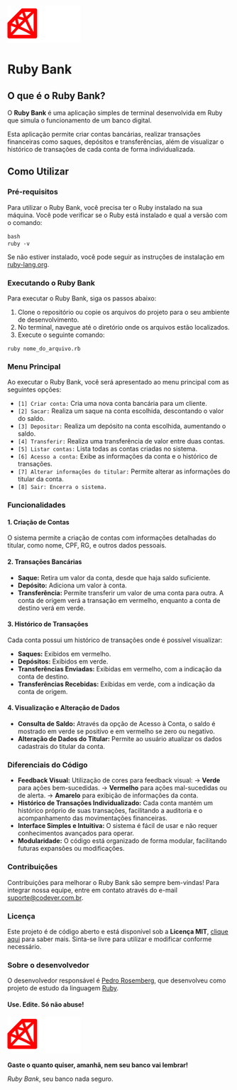 ![Ruby Bank](https://github.com/pedrorosemberg/RubyBank/blob/main/rubybank.png)

# Ruby Bank

## O que é o Ruby Bank?

O **Ruby Bank** é uma aplicação simples de terminal desenvolvida em Ruby que simula o funcionamento de um banco digital. 

Esta aplicação permite criar contas bancárias, realizar transações financeiras como saques, depósitos e transferências, além de visualizar o histórico de transações de cada conta de forma individualizada.

## Como Utilizar

### Pré-requisitos

Para utilizar o Ruby Bank, você precisa ter o Ruby instalado na sua máquina. Você pode verificar se o Ruby está instalado e qual a versão com o comando:

```
bash
ruby -v
```
Se não estiver instalado, você pode seguir as instruções de instalação em [ruby-lang.org](https://ruby-lang.org).

### Executando o Ruby Bank

Para executar o Ruby Bank, siga os passos abaixo:
1. Clone o repositório ou copie os arquivos do projeto para o seu ambiente de desenvolvimento.
2. No terminal, navegue até o diretório onde os arquivos estão localizados.
3. Execute o seguinte comando:

```
ruby nome_do_arquivo.rb
```

### Menu Principal

Ao executar o Ruby Bank, você será apresentado ao menu principal com as seguintes opções:

- `[1] Criar conta:` Cria uma nova conta bancária para um cliente.
- `[2] Sacar:` Realiza um saque na conta escolhida, descontando o valor do saldo.
- `[3] Depositar:` Realiza um depósito na conta escolhida, aumentando o saldo.
- `[4] Transferir:` Realiza uma transferência de valor entre duas contas.
- `[5] Listar contas:` Lista todas as contas criadas no sistema.
- `[6] Acesso a conta:` Exibe as informações da conta e o histórico de transações.
- `[7] Alterar informações do titular:` Permite alterar as informações do titular da conta.
- `[8] Sair: Encerra o sistema.`

### Funcionalidades

#### 1. Criação de Contas

O sistema permite a criação de contas com informações detalhadas do titular, como nome, CPF, RG, e outros dados pessoais.

#### 2. Transações Bancárias

- **Saque:** Retira um valor da conta, desde que haja saldo suficiente.
- **Depósito:** Adiciona um valor à conta.
- **Transferência:** Permite transferir um valor de uma conta para outra. A conta de origem verá a transação em vermelho, enquanto a conta de destino verá em verde.

#### 3. Histórico de Transações

Cada conta possui um histórico de transações onde é possível visualizar:

- **Saques:** Exibidos em vermelho.
- **Depósitos:** Exibidos em verde.
- **Transferências Enviadas:** Exibidas em vermelho, com a indicação da conta de destino.
- **Transferências Recebidas:** Exibidas em verde, com a indicação da conta de origem.

#### 4. Visualização e Alteração de Dados

- **Consulta de Saldo:** Através da opção de Acesso à Conta, o saldo é mostrado em verde se positivo e em vermelho se zero ou negativo.
- **Alteração de Dados do Titular:** Permite ao usuário atualizar os dados cadastrais do titular da conta.

### Diferenciais do Código

- **Feedback Visual:** Utilização de cores para feedback visual:
-> **Verde** para ações bem-sucedidas.
-> **Vermelho** para ações mal-sucedidas ou de alerta.
-> **Amarelo** para exibição de informações da conta.
- **Histórico de Transações Individualizado:** Cada conta mantém um histórico próprio de suas transações, facilitando a auditoria e o acompanhamento das movimentações financeiras.
- **Interface Simples e Intuitiva:** O sistema é fácil de usar e não requer conhecimentos avançados para operar.
- **Modularidade:** O código está organizado de forma modular, facilitando futuras expansões ou modificações.

### Contribuições
Contribuições para melhorar o Ruby Bank são sempre bem-vindas! 
Para integrar nossa equipe, entre em contato através do e-mail suporte@codever.com.br.

### Licença
Este projeto é de código aberto e está disponível sob a **Licença MIT**, [clique aqui](LICENSE "Ver 'Licensa MIT' by Codever") para saber mais.
Sinta-se livre para utilizar e modificar conforme necessário.

### Sobre o desenvolvedor

O desenvolvedor responsável é [Pedro Rosemberg](https://www.pedrorosemberg.com "Mercadólogo e Desenvolvedor"), que desenvolveu como projeto de estudo da linguagem [Ruby](https://www.ruby-lang.org/pt/downloads/ "A linguagem 'amiga' do programador.").

#### Use. Edite. Só não abuse!

![Ruby Bank](https://github.com/pedrorosemberg/RubyBank/blob/main/rubybank.png)

**Gaste o quanto quiser, amanhã, nem seu banco vai lembrar!**

*Ruby Bank*, seu banco nada seguro.